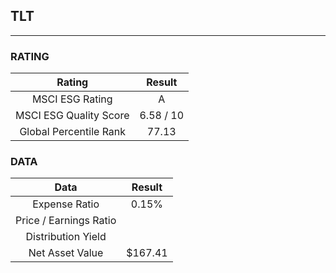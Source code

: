 ## TLT
----
### RATING

|Rating|Result|
|:----:|:---:|
|MSCI ESG Rating|A|
|MSCI ESG Quality Score|6.58 / 10|
|Global Percentile Rank|77.13|

### DATA

|Data|Result|
|:----:|:---:|
|Expense Ratio|0.15%|
|Price / Earnings Ratio||
|Distribution Yield||
|Net Asset Value|$167.41|

